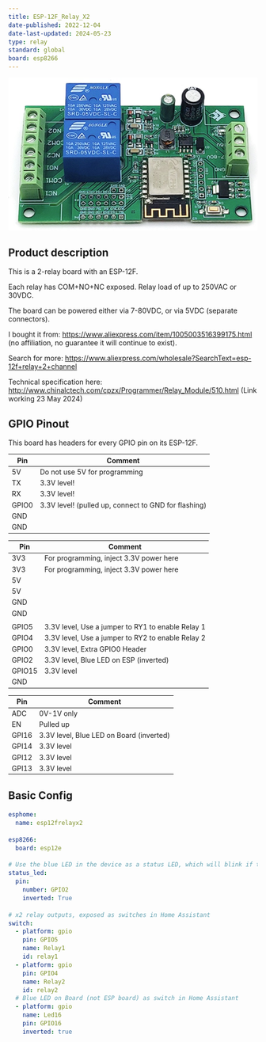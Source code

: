 ```yaml
---
title: ESP-12F_Relay_X2
date-published: 2022-12-04
date-last-updated: 2024-05-23
type: relay
standard: global
board: esp8266
---
```


![Product](./image.jpg "Product Image")

## Product description

This is a 2-relay board with an ESP-12F.

Each relay has COM+NO+NC exposed. Relay load of up to 250VAC or 30VDC.

The board can be powered either via 7-80VDC, or via 5VDC (separate connectors).

I bought it from: https://www.aliexpress.com/item/1005003516399175.html (no affiliation, no guarantee it will continue
to exist).

Search for more: https://www.aliexpress.com/wholesale?SearchText=esp-12f+relay+2+channel

Technical specification here: http://www.chinalctech.com/cpzx/Programmer/Relay_Module/510.html (Link working 23 May
2024)

## GPIO Pinout

This board has headers for every GPIO pin on its ESP-12F.

| Pin   | Comment                                              |
| ----- | ---------------------------------------------------- |
| 5V    | Do not use 5V for programming                        |
| TX    | 3.3V level!                                          |
| RX    | 3.3V level!                                          |
| GPIO0 | 3.3V level! (pulled up, connect to GND for flashing) |
| GND   |                                                      |
| GND   |                                                      |

| Pin    | Comment                                           |
| ------ | ------------------------------------------------- |
| 3V3    | For programming, inject 3.3V power here           |
| 3V3    | For programming, inject 3.3V power here           |
| 5V     |                                                   |
| 5V     |                                                   |
| GND    |                                                   |
| GND    |                                                   |
|        |                                                   |
| GPIO5  | 3.3V level, Use a jumper to RY1 to enable Relay 1 |
| GPIO4  | 3.3V level, Use a jumper to RY2 to enable Relay 2 |
| GPIO0  | 3.3V level, Extra GPIO0 Header                    |
| GPIO2  | 3.3V level, Blue LED on ESP (inverted)            |
| GPIO15 | 3.3V level                                        |
| GND    |                                                   |

| Pin   | Comment                                  |
| ----- | ---------------------------------------- |
| ADC   | 0V-1V only                               |
| EN    | Pulled up                                |
| GPI16 | 3.3V level, Blue LED on Board (inverted) |
| GPI14 | 3.3V level                               |
| GPI12 | 3.3V level                               |
| GPI13 | 3.3V level                               |

## Basic Config

```yaml
esphome:
  name: esp12frelayx2

esp8266:
  board: esp12e

# Use the blue LED in the device as a status LED, which will blink if there are warnings (slow) or errors (fast)
status_led:
  pin:
    number: GPIO2
    inverted: True

# x2 relay outputs, exposed as switches in Home Assistant
switch:
  - platform: gpio
    pin: GPIO5
    name: Relay1
    id: relay1
  - platform: gpio
    pin: GPIO4
    name: Relay2
    id: relay2
  # Blue LED on Board (not ESP board) as switch in Home Assistant
  - platform: gpio
    name: Led16
    pin: GPIO16
    inverted: true
```
